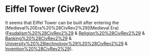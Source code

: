 # Eiffel Tower (CivRev2)

It seems that Eiffel Tower can be built after entering the [Medieval%20Era%20%28CivRev2%29](Medieval Era) ([Feudalism%20%28CivRev2%29](Feudalism) &amp; [Religion%20%28CivRev2%29](Religion) &amp; [Banking%20%28CivRev2%29](Banking) &amp; [University%20%28technology%29%20%28CivRev2%29](University) &amp; [Invention%20%28CivRev2%29](Invention)).